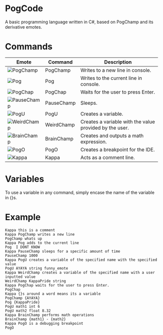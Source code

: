 # PogCode
A basic programming language written in C#, based on PogChamp and its derivative emotes.

# Commands
Emote | Command | Description
------------ | ------------ | -------------
![PogChamp](https://static-cdn.jtvnw.net/emoticons/v1/88/1.0) | PogChamp | Writes to a new line in console.
![Pog](https://cdn.frankerfacez.com/emoticon/210748/1) | Pog | Writes to the current line in console.
![PogChap](https://cdn.frankerfacez.com/emoticon/14935/1) | PogChap | Waits for the user to press Enter.
![PauseChamp](https://cdn.frankerfacez.com/emoticon/349048/1) | PauseChamp | Sleeps.
![PogU](https://cdn.frankerfacez.com/emoticon/256055/1) | PogU | Creates a variable.
![WeirdChamp](https://cdn.frankerfacez.com/emoticon/262468/1) | WeirdChamp | Creates a variable with the value provided by the user.
![BrainChamp](https://cdn.frankerfacez.com/emoticon/384403/1) | BrainChamp | Creates and outputs a math expression.
![PogO](https://cdn.frankerfacez.com/emoticon/401202/1) | PogO | Creates a breakpoint for the IDE.
![Kappa](https://static-cdn.jtvnw.net/emoticons/v1/25/1.0) | Kappa | Acts as a comment line.

# Variables
To use a variable in any command, simply encase the name of the variable in {}s.

# Example
```
Kappa this is a comment
Kappa PogChamp writes a new line
PogChamp whats up
Kappa Pog adds to the current line
Pog  I DONT KNOW
Kappa PauseChamp sleeps for a specific amount of time
PauseChamp 1000
Kappa PogU creates a variable of the specified name with the specified value
PogU AYAYA string funny_emote
Kappa WeirdChamp creates a variable of the specified name with a user inputted value
WeirdChamp KappaPride string
Kappa PogChap waits for the user to press Enter.
PogChap
Kappa {}s around a word means its a variable
PogChamp {AYAYA}
Pog {KappaPride}
PogU math1 int 6
PogU math2 float 8.32
Kappa BrainChamp performs math operations
BrainChamp {math1} - {math2}
Kappa PogO is a debugging breakpoint
PogO
```
